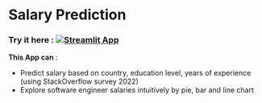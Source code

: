 # Salary Prediction

### Try it here : [![Streamlit App](https://static.streamlit.io/badges/streamlit_badge_black_white.svg)]([https://magical-image-art.streamlitapp.com/](https://tox1ccoder-salaryprediction-app-tk4uar.streamlit.app/))

**This App can** :
 - Predict salary based on country, education level, years of experience (using StackOverflow survey 2022)
 - Explore software engineer salaries intuitively by pie, bar and line chart
